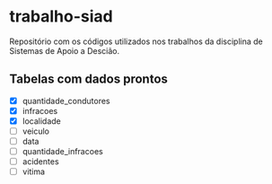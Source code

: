 # trabalho-siad
Repositório com os códigos utilizados nos trabalhos da disciplina de Sistemas de Apoio a Descião.

## Tabelas com dados prontos

- [x] quantidade_condutores
- [x] infracoes
- [x] localidade
- [ ] veiculo
- [ ] data
- [ ] quantidade_infracoes
- [ ] acidentes
- [ ] vitima